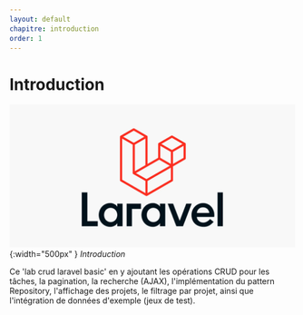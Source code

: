 ```yaml
---
layout: default
chapitre: introduction
order: 1
---
```


<!-- new slide -->

# Introduction



![Introduction](./images/introduction.png){:width="500px" }
*Introduction*
<!-- note -->

Ce 'lab crud laravel basic' en y ajoutant les opérations CRUD pour les tâches, la pagination, la recherche (AJAX), l'implémentation du pattern Repository, l'affichage des projets, le filtrage par projet, ainsi que l'intégration de données d'exemple (jeux de test).


